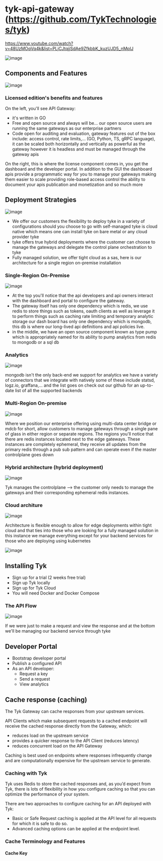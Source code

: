 # tyk-api-gateway  (https://github.com/TykTechnologies/tyk)
https://www.youtube.com/watch?v=48UzMOqVq4k&list=PLjCJtqjjSdAe9ZfkbbK_kuzUJD5_nMpIJ

![image](https://github.com/user-attachments/assets/94cf0496-33e5-42ba-84bb-da4165d9d026)

## Components and Features

![image](https://github.com/user-attachments/assets/bb8131ec-5a34-4e06-9f05-55ae56d68fbf)

### Licensed edition's benefits and features

On the left, you'll see API Gateway:
- it's written in GO
- Free and open source and always will be... our open source users are running the same gateways as our enterprise partners
- Code open for auditing and evaluation, gateway features out of the box include: access control, rate limits,...  (GO, Python, TS, gRPC language), it can be scaled both horizontally and vertically as powerful as the gateway however it is headless and must be managed through the gateway apis

On the right, this is where the license component comes in, you get the dashboard and the developer portal. In addition to the GUI the dashboard apis provide a programmatic way for you to manage your gateways making them easier to scale providing role-based access control the ability to document your apis publication and monetization and so much more

## Deployment Strategies

![image](https://github.com/user-attachments/assets/aaadd6d7-0750-498e-b50a-43075cb925df)

- We offer our customers the flexibility to deploy tyke in a variety of configurations should you choose to go with self-managed tyke is cloud native which means one can install tyke on bare metal or any cloud provider tyke
- tyke offers true hybrid deployments where the customer can choose to manage the gateways and delegate the control plane orchestration to tyke
- Fully managed solution, we offer tight cloud as a sas, here is our architecture for a single region on-premise installation

### Single-Region On-Premise
  
![image](https://github.com/user-attachments/assets/9a4c26e3-dc5b-4191-be0c-3fe5b08e1122)

- At the top you'll notice that the api developers and api owners interact with the dashboard and portal to configure the gateway.
- The gateway itself has only one dependency which is redis, we use redis to store things such as tokens, oauth clients as well as leverage it to perform things such as caching rate limiting and temporary analytic storage our dash board has only one dependency which is mongodb, this db is where our long-lived api definitions and api policies live.
- in the middle, we have an open source component known as type pump which is appropriately named for its ability to pump analytics from redis to mongodb or a sql db 

### Analytics

![image](https://github.com/user-attachments/assets/ebef8e0b-31c9-438d-a5aa-95348b7286da)

mongodb isn't the only back-end we support for analytics we have a variety of connectors that we integrate with natively some of these include statsd, logz.io, graffana,... and the list goes on check out our github for an up-to-date list of all the supported backends

### Multi-Region On-premise

![image](https://github.com/user-attachments/assets/88b5b9e7-3eca-46de-b225-35efb7d9c89c)

Where we position our enterprise offering using multi-data center bridge or mdcb for short, allow customers to manage gateways through a single pane of glass in either region or separate regions. The regions you'll notice that there are redis instances located next to the edge gateways. These instances are completely ephemeral, they receive all updates from the primary redis through a pub sub pattern and can operate even if the master controlplane goes down

### Hybrid architecture (hybrid deployment)

![image](https://github.com/user-attachments/assets/a05b922e-720b-4200-b2c9-ed1910f36631)

Tyk manages the controlplane --> the customer only needs to manage the gateways and their corresponding ephemeral redis instances. 

### Cloud architure

![image](https://github.com/user-attachments/assets/65353339-5449-4065-ae5d-29a86b8f6a5c)

Architecture is flexible enough to allow for edge deployments within tight cloud and that ties into those who are looking for a fully managed solution in this instance we manage everything except for your backend services for those who are deploying using kubernetes

![image](https://github.com/user-attachments/assets/11c45eed-890a-48c6-ae1f-5dcbb1b0e50e)


## Installing Tyk
- Sign up for a trial (2 weeks free trial)
- Sign up Tyk locally
- Sign up for Tyk Cloud
- You will need Docker and Docker Compose

### The API Flow 

![image](https://github.com/user-attachments/assets/9cccbc44-52c9-4ff3-a5c9-3ca3620d3835)

If we were just to make a request and view the response and at the bottom we'll be managing our backend service through tyke

## Developer Portal
- Bootstrap developer portal
- Publish a configured API
- As an API developer:
   - Request a key
   - Send a request
   - View analytics
 

## Cache response (caching)
The Tyk Gateway can cache responses from your upstream services.

API Clients which make subsequent requests to a cached endpoint will receive the cached response directly from the Gateway, which:
- reduces load on the upstream service
- provides a quicker response to the API Client (reduces latency)
- reduces concurrent load on the API Gateway
  
Caching is best used on endpoints where responses infrequently change and are computationally expensive for the upstream service to generate.

### Caching with Tyk
Tyk uses Redis to store the cached responses and, as you’d expect from Tyk, there is lots of flexibility in how you configure caching so that you can optimize the performance of your system.

There are two approaches to configure caching for an API deployed with Tyk:
- Basic or Safe Request caching is applied at the API level for all requests for which it is safe to do so.
- Advanced caching options can be applied at the endpoint level.

### Cache Terminology and Features
#### Cache Key





